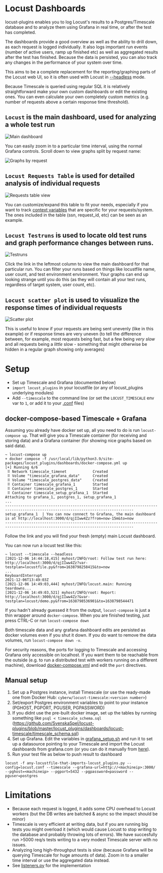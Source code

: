 # Locust Dashboards

locust-plugins enables you to log Locust's results to a Postgres/Timescale database and to analyze them using Grafana in real time, or after the test has completed. 

The dashboards provide a good overview as well as the ability to drill down, as each request is logged individually. It also logs important run events (number of active users, ramp up finished etc) as well as aggregated results after the test has finished. Because the data is persisted, you can also track any changes in the performance of your system over time.

This aims to be a complete replacement for the reporting/graphing parts of the Locust web UI, so it is often used with Locust in [--headless](https://docs.locust.io/en/stable/running-without-web-ui.html#running-without-the-web-ui) mode.

Because Timescale is queried using regular SQL it is relatively straightforward make your own custom dashboards or edit the existing ones. You can even calculate your own completely custom metrics (e.g. number of requests above a certain response time threshold).

## `Locust` is the main dashboard, used for analyzing a whole test run

![Main dashboard](screenshots/main_dashboard.png)

You can easily zoom in to a particular time interval, using the normal Grafana controls. Scroll down to view graphs split by request name:

![Graphs by request](screenshots/main_dashboard_by_request_graphs.png)

## `Locust Requests Table` is used for detailed analysis of individual requests

![Requests table view](screenshots/requests_table.png)

You can customize/expand this table to fit your needs, especially if you want to track [context variables](https://docs.locust.io/en/stable/extending-locust.html#request-context) that are specific for your requests/system. The ones included in the table (ssn, request_id, etc) can be seen as an example.

## `Locust Testruns` is used to locate old test runs and graph performance changes between runs.

![Testruns](screenshots/testruns.png)

Click the link in the leftmost column to view the main dashboard for that particular run. You can filter your runs based on things like locustfile name, user count, and test environment environment. Your graphs can end up looking strange until you do this (as they will contain all your test runs, regardless of target system, user count, etc).

## `Locust scatter plot` is used to visualize the response times of individual requests

![Scatter plot](screenshots/scatter_plot.png)

This is useful to know if your requests are being sent unevenly (like in this example) or if response times are very uneven (to tell the difference between, for example, most requests being fast, but a few being *very slow* and all requests being a *little* slow - something that might otherwise be hidden in a regular graph showing only averages)

# Setup

* Set up Timescale and Grafana (documented below)
* `import locust_plugins` in your locustfile (or any of locust_plugins underlying modules)
* Add `--timescale` to the command line (or set the `LOCUST_TIMESCALE` env var to `1`, or add it to your [.conf](https://docs.locust.io/en/stable/configuration.html#configuration-file) files)

## docker-compose-based Timescale + Grafana

Assuming you already have docker set up, all you need to do is run `locust-compose up`. That will give you a Timescale container (for receiving and storing data) and a Grafana container (for showing nice graphs based on said data). 

```
~ locust-compose up
+ docker compose -f /usr/local/lib/python3.9/site-packages/locust_plugins/dashboards/docker-compose.yml up
[+] Running 6/6
 ⠿ Network timescale_timenet            Created
 ⠿ Volume "timescale_grafana_data"      Created
 ⠿ Volume "timescale_postgres_data"     Created
 ⠿ Container timescale_grafana_1        Started
 ⠿ Container timescale_postgres_1       Started
 ⠿ Container timescale_setup_grafana_1  Started
Attaching to grafana_1, postgres_1, setup_grafana_1
...
---------------------------------------------------------------------------------------------------------------------------------
setup_grafana_1  | You can now connect to Grafana, the main dashboard is at http://localhost:3000/d/qjIIww4Zz?from=now-15m&to=now
---------------------------------------------------------------------------------------------------------------------------------
```

Follow the link and you will find your fresh (empty) main Locust dashboard.

You can now run a locust test like this:

```
~ locust --timescale --headless
[2021-12-06 14:44:18,415] myhost/INFO/root: Follow test run here: http://localhost:3000/d/qjIIww4Zz?var-testplan=locustfile.py&from=1638798258415&to=now
...
KeyboardInterrupt
2021-12-06T13:49:03Z
[2021-12-06 14:49:03,444] myhost/INFO/locust.main: Running teardowns...
[2021-12-06 14:49:03,521] myhost/INFO/root: Report: http://localhost:3000/d/qjIIww4Zz?&var-testplan=locust/demo.py&from=1638798536901&to=1638798544471
```

If you hadn't already guessed it from the output, `locust-compose` is just a thin wrapper around `docker-compose`. When you are finished testing, just press CTRL-C or run `locust-compose down`

Both timescale data and any grafana dashboard edits are persisted as docker volumes even if you shut it down. If you do want to remove the data volumes, run `locust-compose down -v`.

For security reasons, the ports for logging to Timescale and accessing Grafana only accessible on localhost. If you want them to be reachable from the outside (e.g. to run a distributed test with workers running on a different machine), download [docker-compose.yml](https://github.com/SvenskaSpel/locust-plugins/blob/master/locust_plugins/dashboards/docker-compose.yml) and edit the `port` directives.

## Manual setup

1. Set up a Postgres instance, install Timescale (or use the ready-made one from Docker Hub: `cyberw/locust-timescale:<version number>`)
2. Set/export Postgres environment variables to point to your instance (PGHOST, PGPORT, PGUSER, PGPASSWORD)
3. If you didnt use the pre-built docker image, set up the tables by running something like `psql < timescale_schema.sql` (https://github.com/SvenskaSpel/locust-plugins/blob/master/locust_plugins/dashboards/locust-timescale/timescale_schema.sql)
4. Set up Grafana. Edit the variables in [grafana_setup.sh](locust-grafana/grafana_setup.sh) and run it to set up a datasource pointing to your Timescale and import the Locust dashboards from grafana.com (or you can do it manually from [here](https://grafana.com/grafana/dashboards/10878)).
5. Run your test file as below to push result to dashboard
```
locust -f any-locustfile-that-imports-locust_plugins.py --config=locust.conf --timescale --grafana-url=http://<machineip>:3000/ --pghost=<machineip> --pgport=5432 --pgpassword=password --pguser=postgres
```

# Limitations

* Because each request is logged, it adds some CPU overhead to Locust workers (but the DB writes are batched & async so the impact should be minor)
* Timescale is very efficient at writing data, but if you are running big tests you might overload it (which would cause Locust to stop writing to the database and probably throwing lots of errors). We have succesfully run >5000 req/s tests writing to a very modest Timescale server with no issues.
* Analyzing long high-throughput tests is slow (because Grafana will be querying Timescale for huge amounts of data). Zoom in to a smaller time interval or use the aggregated data instead.
* See [listeners.py](../listeners.py) for the implementation
